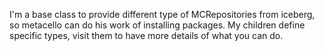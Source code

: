 I'm a base class to provide different type of MCRepositories from iceberg, so metacello can do his work of installing packages.
My children define specific types, visit them to have more details of what you can do.